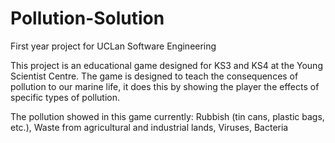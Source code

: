 # Pollution-Solution
First year project for UCLan Software Engineering

This project is an educational game designed for KS3 and KS4 at the Young Scientist Centre.
The game is designed to teach the consequences of pollution to our marine life, it does this by
showing the player the effects of specific types of pollution. 

The pollution showed in this game currently:
Rubbish (tin cans, plastic bags, etc.),
Waste from agricultural and industrial lands,
Viruses,
Bacteria
